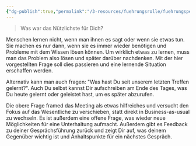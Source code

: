```yaml
---
{"dg-publish":true,"permalink":"/3-resources/fuehrungsrolle/fuehrungspersoenlichkeit/the-coaching-habit-von-michael-stanier/the-learning-question-what-was-most-useful-for-you/","title":"The Learning Question: What was most useful for you?","created":"2024-12-08T23:00:25.180+01:00","updated":"2024-12-08T23:30:19.134+01:00"}
---
```



> Was war das Nützlichste für Dich?

Menschen lernen nicht, wenn man ihnen es sagt oder wenn sie etwas tun. Sie machen es nur dann, wenn sie es immer wieder benötigen und Probleme mit dem Wissen lösen können. Um wirklich etwas zu lernen, muss man das Problem also lösen und später darüber nachdenken. Mit der hier vorgestellten Frage soll dies passieren und eine lernende Situation erschaffen werden.

Alternativ kann man auch fragen: "Was hast Du seit unserem letzten Treffen gelernt?". Auch Du selbst kannst Dir aufschreiben am Ende des Tages, was Du heute gelernt oder geleistet hast, um es später abzurufen.

Die obere Frage framed das Meeting als etwas hilfreiches und versucht den Fokus auf das Wesentliche zu verschieben, statt direkt in Business-as-usual zu wechseln. Es ist außerdem eine offene Frage, was wieder neue Möglichkeiten für eine Unterhaltung aufmacht. Außerdem gibt es Feedback zu deiner Gesprächsführung zurück und zeigt Dir auf, was deinem Gegenüber wichtig ist und Anhaltspunkte für ein nächstes Gespräch.
